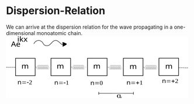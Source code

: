 # Dispersion-Relation
We can arrive at the dispersion relation for the wave propagating in a one-dimensional monoatomic chain.
 ![illustration](illustration.png)
